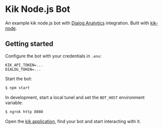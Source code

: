 # Kik Node.js Bot

An example kik node.js bot with [Dialog Analytics](https://dialoganalytics.com) integration. Built with [kik-node](https://github.com/kikinteractive/kik-node).


## Getting started

Configure the bot with your credentials in `.env`:

```
KIK_API_TOKEN=...
DIALOG_TOKEN=...
```

Start the bot:

```bash
$ npm start
```

In development, start a local tunel and set the `BOT_HOST` environment variable:

```bash
$ ngrok http 8080
```

Open the [kik application](https://kik.com), find your bot and start interacting with it.
